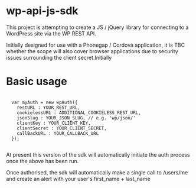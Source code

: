 # wp-api-js-sdk

This project is attempting to create a JS / jQuery library for connecting to a WordPress site via the WP REST API.

Initially designed for use with a Phonegap / Cordova application, it is TBC whether the scope will also cover browser applications due to security issues surrounding the client secret.Initially

# Basic usage

<code>
  var myAuth = new wpAuth({
    restURL : YOUR_REST_URL,
    cookielessURL : ADDITIONAL_COOKIELESS_REST_URL,
    jsonSlug : YOUR_JSON_SLUG, // e.g. 'wp/json/'
    clientKey : YOUR_CLIENT_KEY,
    clientSecret : YOUR_CLIENT_SECRET,
    callBackURL : YOUR_CALLBACK_URL
  });
  </code>
  
  At present this version of the sdk will automatically initiate the auth process once the above has been run.
  
  Once authorised, the sdk will automatically make a single call to /users/me and create an alert with your user's first_name + last_name
